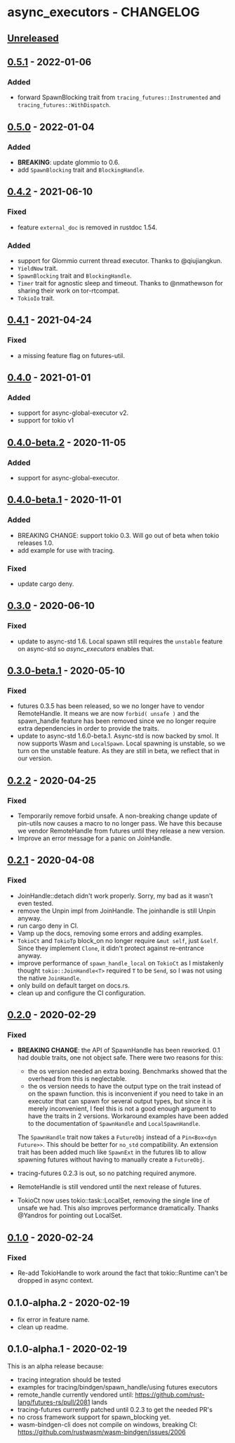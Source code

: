 # async_executors - CHANGELOG


## [Unreleased]

[Unreleased]: https://github.com/najamelan/async_executors/compare/0.5.1...dev


## [0.5.1] - 2022-01-06

[0.5.1]: https://github.com/najamelan/async_executors/compare/0.5.0..0.5.1

### Added 

  - forward SpawnBlocking trait from `tracing_futures::Instrumented` and `tracing_futures::WithDispatch`.


## [0.5.0] - 2022-01-04

[0.5.0]: https://github.com/najamelan/async_executors/compare/0.4.2..0.5.0

### Added 

  - **BREAKING**: update glommio to 0.6.
  - add `SpawnBlocking` trait and `BlockingHandle`.


## [0.4.2] - 2021-06-10

[0.4.2]: https://github.com/najamelan/async_executors/compare/0.4.1...0.4.2

### Fixed
  - feature `external_doc` is removed in rustdoc 1.54.

### Added
  - support for Glommio current thread executor. Thanks to @qiujiangkun.
  - `YieldNow` trait.
  - `SpawnBlocking` trait and `BlockingHandle`.
  - `Timer` trait for agnostic sleep and timeout. Thanks to @nmathewson for sharing
    their work on tor-rtcompat.
  - `TokioIo` trait.


## [0.4.1] - 2021-04-24

[0.4.1]: https://github.com/najamelan/async_executors/compare/0.4.0...0.4.1

### Fixed
  - a missing feature flag on futures-util.


## [0.4.0] - 2021-01-01

[0.4.0]: https://github.com/najamelan/async_executors/compare/0.4.0-beta.2...0.4.0

### Added
  - support for async-global-executor v2.
  - support for tokio v1


## [0.4.0-beta.2] - 2020-11-05

[0.4.0-beta.2]: https://github.com/najamelan/async_executors/compare/0.4.0-beta.1...0.4.0-beta.2

### Added
  - support for async-global-executor.


## [0.4.0-beta.1] - 2020-11-01

[0.4.0-beta.1]: https://github.com/najamelan/async_executors/compare/0.3.0...0.4.0-beta.1

### Added
  - BREAKING CHANGE: support tokio 0.3. Will go out of beta when tokio releases 1.0.
  - add example for use with tracing.

### Fixed
  - update cargo deny.


## [0.3.0] - 2020-06-10

[0.3.0]: https://github.com/najamelan/async_executors/compare/0.3.0-beta.1...0.3.0

### Fixed
  - update to async-std 1.6. Local spawn still requires the `unstable` feature on async-std so _async_executors_ enables that.

## [0.3.0-beta.1] - 2020-05-10

[0.3.0-beta.1]: https://github.com/najamelan/async_executors/compare/0.2.2...0.3.0-beta.1

### Fixed
  - futures 0.3.5 has been released, so we no longer have to vendor RemoteHandle. It means we are now `forbid( unsafe )` and
    the spawn_handle feature has been removed since we no longer require extra dependencies in order to provide the traits.
  - update to async-std 1.6.0-beta.1. Async-std is now backed by smol. It now supports Wasm and `LocalSpawn`. Local spawning
    is unstable, so we turn on the unstable feature. As they are still in beta, we reflect that in our version.


## [0.2.2] - 2020-04-25

[0.2.2]: https://github.com/najamelan/async_executors/compare/0.2.1...0.2.2

### Fixed
  - Temporarily remove forbid unsafe. A non-breaking change update of pin-utils now causes a macro to no longer pass.
    We have this because we vendor RemoteHandle from futures until they release a new version.
  - Improve an error message for a panic on JoinHandle.


## [0.2.1] - 2020-04-08

[0.2.1]: https://github.com/najamelan/async_executors/compare/0.2.0...0.2.1

### Fixed
  - JoinHandle::detach didn't work properly. Sorry, my bad as it wasn't even tested.
  - remove the Unpin impl from JoinHandle. The joinhandle is still Unpin anyway.
  - run cargo deny in CI.
  - Vamp up the docs, removing some errors and adding examples.
  - `TokioCt` and `TokioTp` block_on no longer require `&mut self`, just `&self`. Since they
    implement `Clone`, it didn't protect against re-entrance anyway.
  - improve performance of `spawn_handle_local` on `TokioCt` as I mistakenly thought `tokio::JoinHandle<T>`
    required `T` to be `Send`, so I was not using the native `JoinHandle`.
  - only build on default target on docs.rs.
  - clean up and configure the CI configuration.

## [0.2.0] - 2020-02-29

[0.2.0]: https://github.com/najamelan/async_executors/compare/0.1.0...0.2.0

### Fixed
  - **BREAKING CHANGE**: the API of SpawnHandle has been reworked. 0.1 had double traits, one
    not object safe. There were two reasons for this:
    - the os version needed an extra boxing. Benchmarks showed that the overhead from this is neglectable.
    - the os version needs to have the output type on the trait instead of on the spawn function.
      this is inconvenient if you need to take in an executor that can spawn for several output types, but
      since it is merely inconvenient, I feel this is not a good enough argument to have the traits in 2
      versions. Workaround examples have been added to the documentation of `SpawnHandle` and `LocalSpawnHandle`.

    The `SpawnHandle` trait now takes a `FutureObj` instead of a `Pin<Box<dyn Future>>`. This should be better
    for `no_std` compatibility. An extension trait has been added much like `SpawnExt` in the futures lib to
    allow spawning futures without having to manually create a `FutureObj`.

  - tracing-futures 0.2.3 is out, so no patching required anymore.
  - RemoteHandle is still vendored until the next release of futures.
  - TokioCt now uses tokio::task::LocalSet, removing the single line of unsafe we had.
    This also improves performance dramatically. Thanks @Yandros for pointing out
    LocalSet.

## [0.1.0] - 2020-02-24

[0.1.0]: https://github.com/najamelan/async_executors/compare/0.1.0-alpha.2...0.1.0

### Fixed
  - Re-add TokioHandle to work around the fact that tokio::Runtime can't be dropped in async context.

## 0.1.0-alpha.2 - 2020-02-19

  - fix error in feature name.
  - clean up readme.

## 0.1.0-alpha.1 - 2020-02-19

This is an alpha release because:

  - tracing integration should be tested
  - examples for tracing/bindgen/spawn_handle/using futures executors
  - remote_handle currently vendored until: https://github.com/rust-lang/futures-rs/pull/2081 lands
  - tracing-futures currently patched until 0.2.3 to get the needed PR's
  - no cross framework support for spawn_blocking yet.
  - wasm-bindgen-cli does not compile on windows, breaking CI: https://github.com/rustwasm/wasm-bindgen/issues/2006



